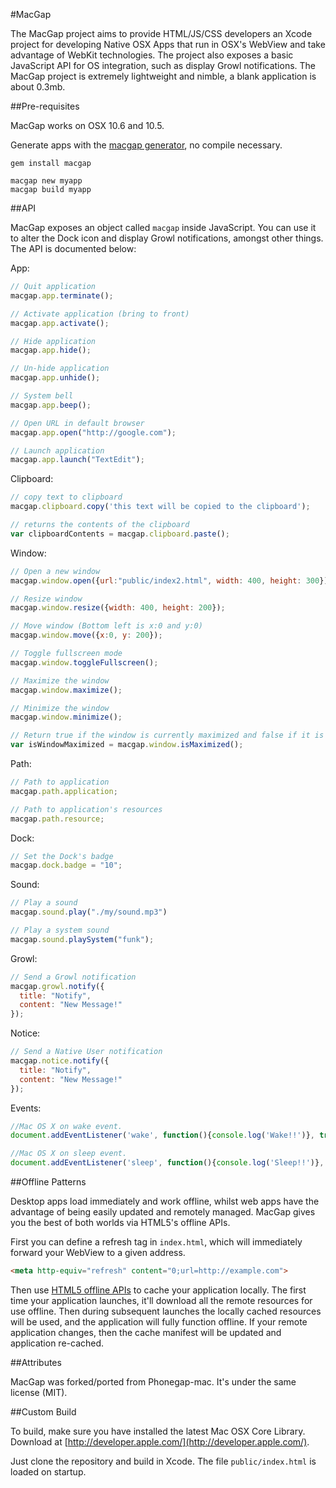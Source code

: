 #MacGap

The MacGap project aims to provide HTML/JS/CSS developers an Xcode project for developing Native OSX Apps that run in OSX's WebView and take advantage of WebKit technologies. The project also exposes a basic JavaScript API for OS integration, such as display Growl notifications. The MacGap project is extremely lightweight and nimble, a blank application is about 0.3mb.

##Pre-requisites

MacGap works on OSX 10.6 and 10.5.

Generate apps with the [macgap generator](http://github.com/maccman/macgap-rb), no compile necessary.

    gem install macgap

    macgap new myapp
    macgap build myapp

##API

MacGap exposes an object called `macgap` inside JavaScript. You can use it to alter the Dock icon and display Growl notifications, amongst other things. The API is documented below:

App:

```js
// Quit application
macgap.app.terminate();

// Activate application (bring to front)
macgap.app.activate();

// Hide application
macgap.app.hide();

// Un-hide application
macgap.app.unhide();

// System bell
macgap.app.beep();

// Open URL in default browser
macgap.app.open("http://google.com");

// Launch application
macgap.app.launch("TextEdit");
```

Clipboard:

```js
// copy text to clipboard
macgap.clipboard.copy('this text will be copied to the clipboard');

// returns the contents of the clipboard
var clipboardContents = macgap.clipboard.paste();
```

Window:

```js
// Open a new window
macgap.window.open({url:"public/index2.html", width: 400, height: 300});

// Resize window
macgap.window.resize({width: 400, height: 200});

// Move window (Bottom left is x:0 and y:0)
macgap.window.move({x:0, y: 200});

// Toggle fullscreen mode
macgap.window.toggleFullscreen();

// Maximize the window
macgap.window.maximize();

// Minimize the window
macgap.window.minimize();

// Return true if the window is currently maximized and false if it is not
var isWindowMaximized = macgap.window.isMaximized();
```

Path:

```js
// Path to application
macgap.path.application;

// Path to application's resources
macgap.path.resource;
```

Dock:

```js
// Set the Dock's badge
macgap.dock.badge = "10";
```

Sound:

```js
// Play a sound
macgap.sound.play("./my/sound.mp3")

// Play a system sound
macgap.sound.playSystem("funk");
```

Growl:

```js
// Send a Growl notification
macgap.growl.notify({
  title: "Notify",
  content: "New Message!"
});
```

Notice:

```js
// Send a Native User notification
macgap.notice.notify({
  title: "Notify",
  content: "New Message!"
});
```

Events:

```js
//Mac OS X on wake event.
document.addEventListener('wake', function(){console.log('Wake!!')}, true);

//Mac OS X on sleep event.
document.addEventListener('sleep', function(){console.log('Sleep!!')}, true);
```

##Offline Patterns

Desktop apps load immediately and work offline, whilst web apps have the advantage of being easily updated and remotely managed. MacGap gives you the best of both worlds via HTML5's offline APIs.

First you can define a refresh tag in `index.html`, which will immediately forward your WebView to a given address.

```html
<meta http-equiv="refresh" content="0;url=http://example.com">
```

Then use [HTML5 offline APIs](http://www.w3.org/TR/html5/offline.html) to cache your application locally. The first time your application launches, it'll download all the remote resources for use offline. Then during subsequent launches the locally cached resources will be used, and the application will fully function offline. If your remote application changes, then the cache manifest will be updated and application re-cached.

##Attributes

MacGap was forked/ported from Phonegap-mac. It's under the same license (MIT).

##Custom Build

To build, make sure you have installed the latest Mac OSX Core Library. Download at [http://developer.apple.com/](http://developer.apple.com/).

Just clone the repository and build in Xcode. The file `public/index.html` is loaded on startup.
